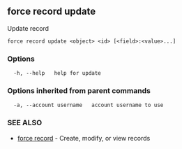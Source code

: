 ## force record update

Update record

```
force record update <object> <id> [<field>:<value>...]
```

### Options

```
  -h, --help   help for update
```

### Options inherited from parent commands

```
  -a, --account username   account username to use
```

### SEE ALSO

* [force record](force_record.md)	 - Create, modify, or view records

